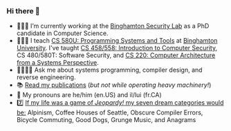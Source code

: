 ### Hi there 👋

- 👨🏻‍💻 I’m currently working at the [Binghamton Security Lab](https://github.com/bingseclab) as a PhD candidate in Computer Science.
- 👨🏻‍🏫 I teach [CS 580U: Programming Systems and Tools](https://github.com/bucs580u) at [Binghamton University](https://binghamton.edu/CS). I've taught [CS 458/558: Introduction to Computer Security](https://github.com/bucs558), CS 480/580T: Software Security, and [CS 220: Computer Architecture from a Systems Perspective](https://github.com/bucs220).
- 🙋‍♂️🙋‍♀️ Ask me about systems programming, compiler design, and reverse engineering.
- 📚 [Read my publications](https://scholar.google.com/citations?user=GfQ-ozgAAAAJ&hl=en) (_but not while operating heavy machinery!_)
- 💬 My pronouns are he/him (en.US) and il/lui (fr.CA)
- 7️⃣ [If my life was a game of _Jeopardy!_ my seven dream categories would be:](https://www.wired.com/1994/01/microserfs/) Alpinism, Coffee Houses of Seattle, Obscure Compiler Errors, Bicycle Commuting, Good Dogs, Grunge Music, and Anagrams

<!--
**colematt/colematt** is a ✨ _special_ ✨ repository because its `README.md` (this file) appears on your GitHub profile.

Here are some ideas to get you started:

- 🔭 I’m currently working on ...
- 🌱 I’m currently learning ...
- 👯 I’m looking to collaborate on ...
- 🤔 I’m looking for help with ...
- 💬 Ask me about ...
- 📫 How to reach me: ...
- 😄 Pronouns: ...
- ⚡ Fun fact: ...
-->

